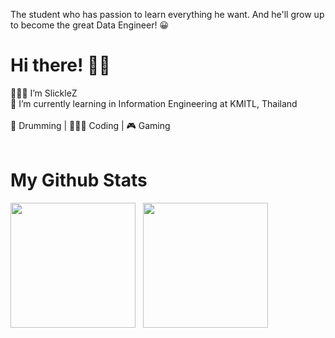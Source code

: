 The student who has passion to learn everything he want. And he'll grow up to become the great Data Engineer! 😀 <br/>
# Hi there! 👋🏻
👨🏻‍💻 I’m SlickleZ <br/>
🏫 I’m currently learning in Information Engineering at KMITL, Thailand <br/> <br/>
🥁 Drumming | 👨🏻‍💻 Coding | 🎮 Gaming <br/> <br/>
# My Github Stats
<img height="200rem" width="200rem" src="https://github-readme-stats.vercel.app/api/top-langs/?username=SlickleZ&theme=tokyonight&langs_count=5" /> &nbsp;
<img height="200rem" src="https://github-readme-stats.vercel.app/api/?username=SlickleZ&count_private=true&theme=tokyonight&showicons=true" />
